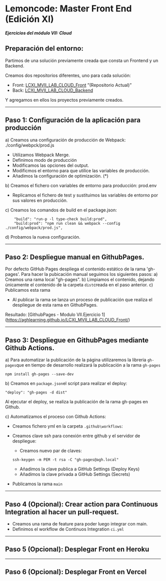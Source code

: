 # Lemoncode: Master Front End (Edición XI)
***Ejercicios del módulo VII: Cloud***

## Preparación del entorno:

Partimos de una solución previamente creada que consta un Frontend y un Backend.

Creamos dos repositorios diferentes, uno para cada solución:
* Front: [LCXI_MVII_LAB_CLOUD_Front](https://github.com/AghLearning/LCXI_MVII_LAB_CLOUD_Backend) ”(Repositorio Actual)”
* Back: [LCXI_MVII_LAB_CLOUD_Backend](https://github.com/AghLearning/LCXI_MVII_LAB_CLOUD_Front)

Y agregamos en ellos los proyectos previamente creados.

___

## Paso 1: Configuración de la aplicación para producción

a) Creamos una configuración de producción de Webpack: ./config/webpck/prod.js
  - Utilizamos Webpack Merge.
  - Definimos modo de producción
  - Modificamos las opciones del output.
  - Modificmos el entorno para que utilice las variables de producción.
  - Añadimos la configuración de optimizacíón. (*)


b) Creamos el fichero con variables de entorno para producción: prod.env
  - Replicamos el fichero de test y sustituimos las variables de entorno por sus valores en producción.

c) Creamos los comandos de build en el package.json:
```
    "build": "run-p -l type-check build:prod",
    "build:prod": "npm run clean && webpack --config ./config/webpack/prod.js",
```
d) Probamos la nueva configuración.

___

## Paso 2: Despliegue manual en GithubPages.

Por defecto GitHub Pages despliega el contenido estático de la rama 'gh-pages'. Para hacer la pubicación manual seguimos los siguientes pasos:
a) Creamos una rama local "gh-pages".
b) Limpiamos el contenido, dejando únicamente el contenido de la carpeta `dist`creada en el paso anterior.
c) Publicamos esta rama
  * Al publicar la rama se lanza un proceso de publicación que realiza el despliegue de esta rama en GithubPages.

Resultado: [GithubPages - Modulo VII.Ejercicio 1] (https://aghlearning.github.io/LCXI_MVII_LAB_CLOUD_Front/)

___

## Paso 3: Despliegue en GithubPages mediante Github Actions.

a) Para automatizar la publicación de la página utilizaremos la libreria `gh-pages`que en tiempo de desarrollo realizará la publicación a la rama `gh-pages`

```
npm install gh-pages --save-dev
```

b) Creamos en `package.json`el script para realizar el deploy:
```
"deploy": "gh-pages -d dist"
```

Al ejecutar el deploy, se realiza la publicación de la rama gh-pages en Github.

c) Automatizamos el proceso con Github Actions:

* Creamos fichero yml en la carpeta `.github\workflows`:
* Creamos clave ssh para conexión entre github y el servidor de despliegue:
  - Creamos nuevo par de claves:
  ```
  ssh-keygen -m PEM -t rsa -C "gh-pages@agh.local"
  ```
  - Añadimos la clave publica a GitHub Settings (Deploy Keys)
  - Añadimos la clave privada a GitHub Settings (Secrets)

* Publicamos la rama `main`

___

## Paso 4 (Opcional): Crear action para Continuous Integration al hacer un pull-request.

* Creamos una rama de feature para poder luego integrar con main.
* Definimos el workflow de Continuos Integration `ci.yml`

___

## Paso 5 (Opcional): Desplegar Front en Heroku

___

## Paso 6 (Opcional): Desplegar Front en Vercel



